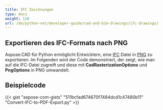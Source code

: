```yaml
---
title: IFC Zeichnungen
type: docs
weight: 120
url: /de/python-net/developer-guide/cad-and-bim-drawings/ifc-drawings/
---
```


## **Exportieren des IFC-Formats nach PNG**

Aspose.CAD für Python ermöglicht Entwicklern, eine [IFC](https://docs.fileformat.com/cad/ifc/) Datei in [PNG](https://docs.fileformat.com/image/png/) zu exportieren.
Im Folgenden wird der Code demonstriert, der zeigt, wie man auf die IFC-Datei zugreift und diese mit **CadRasterizationOptions** und **PngOptions** in PNG umwandelt.

## Beispielcode

{{< gist "aspose-com-gists" "511bcfad674670f7484dcd1c47480b11" "Convert-IFC-to-PDF-Export.py" >}}
